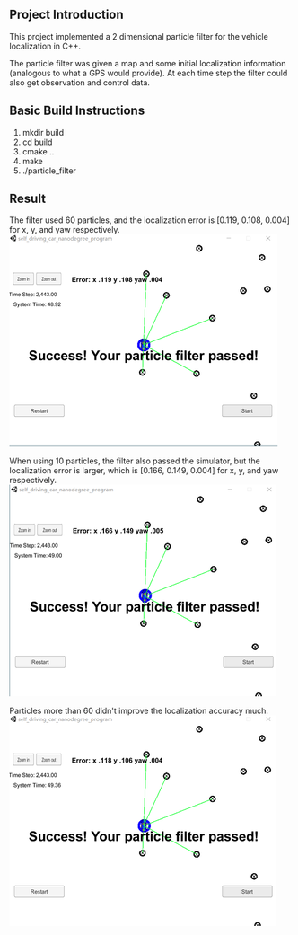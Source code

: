 ## Project Introduction
This project implemented a 2 dimensional particle filter for the vehicle localization in C++. 

The particle filter was given a map and some initial localization information (analogous to what a GPS would provide). At each time step the filter could also get observation and control data.

## Basic Build Instructions

1. mkdir build
2. cd build
3. cmake ..
4. make
5. ./particle_filter

## Result

The filter used 60 particles, and the localization error is [0.119, 0.108, 0.004] for x, y, and yaw respectively.
![input1](refImg/60ps.png)

When using 10 particles, the filter also passed the simulator, but the localization error is larger, which is [0.166, 0.149, 0.004] for x, y, and yaw respectively.
![input2](refImg/10ps.png)

Particles more than 60 didn't improve the localization accuracy much.
![input3](refImg/100ps.png)